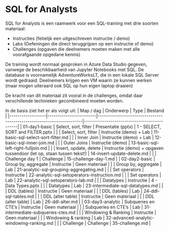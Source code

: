 # SQL for Analysts

SQL for Analysts is een raamwerk voor een SQL-training met drie soorten materiaal:

*	Instructies (feitelijk een uitgeschreven instructie / demo)
*	Labs (Oefeningen die direct teruggrijpen op een instructie of demo)
*	Challenges (opgaven die deelnemers moeten maken met alle voorafgaande opgedane kennis)

De training wordt normaal gesproken in Azure Data Studio gegeven, vanwege de beschikbaarheid van Jupyter Notebooks met SQL. 
De database is voornamelijk AdventureWorksLT, die in een lokale SQL Server wordt gedraaid. Deelnemers krijgen een VM waarin ze kunnen werken (maar mogen uiteraard ook SQL op hun eigen laptop draaien)

De kracht van dit materiaal zit vooral in de challenges, omdat daar verschillende technieken gecombineerd moeten worden.

In de basis ziet het er als volgt uit:
| Map / dag        | Onderwerp              | Type                                                                 | Bestand                                     |
|------------------|------------------------|----------------------------------------------------------------------|---------------------------------------------|
| 01-day1-basic    | Select, sort, filter   | Presentatie (pptx)                                                   | 1 - SELECT, SORT and FILTER.pptx            |
|                  | Select, sort, filter   | Instructie (demo) + Lab                                              | 11-basic-sql-select-sort-filter.md          |
|                  | Inner Join             | Instructie (demo) + Lab                                              | 12-basic-sql-inner-join.md                  |
|                  | Outer Joins            | Instructie (demo)                                                    | 13-basic-sql-left-right-fulljoin.md         |
|                  | Insert, update, delete | Instructie (demo) + opgaven tussendoor (let op, staan tussen tekst!) | 14-insert-update-delete.md                  |
|                  | Challenge day 1        | Challenge                                                            | 15-challenge-day-1.md                       |
| 02-day2-basic    | Group by, aggregate    | Instructie                                                           | Geen materiaal                              |
|                  | Group by, aggregate    | Lab                                                                  | 21-analytic-sql-grouping-aggregating.md     |
|                  | Set operators          | Instructie                                                           | 22-analytic-sql-setoperators-instruction.md |
|                  | Set operators          | Lab                                                                  | 22-analytic-sql-setoperators-lab.md         |
|                  | Datatypes              | Instructie                                                           | 4 - Data Types.pptx                         |
|                  | Datatypes              | Lab                                                                  | 23-intermediate-sql-datatypes.md            |
|                  | DDL (tables)           | Instructie                                                           | Geen materiaal                              |
|                  | DDL (tables)           | Lab                                                                  | 24-ddl-sql-tables.md                        |
|                  | DDL (alter table)      | Instructie                                                           | Geen materiaal                              |
|                  | DDL (alter table)      | Lab                                                                  | 26-ddl-alter.md                             |
| 03-day3-analytic | Subqueries en CTE’s    | Instructie                                                           | Geen materiaal                              |
|                  | Subqueries en CTE’s    | Lab                                                                  | 31-intermediate-subqueries-ctes.md          |
|                  | Windowing & Ranking    | Instructie                                                           | Geen materiaal                              |
|                  | Windowing & ranking    | Lab                                                                  | 32-advanced-analytic-windowing-ranking.md   |
|                  | Challenge              | Challenge                                                            | 35-challenge.md                             |
